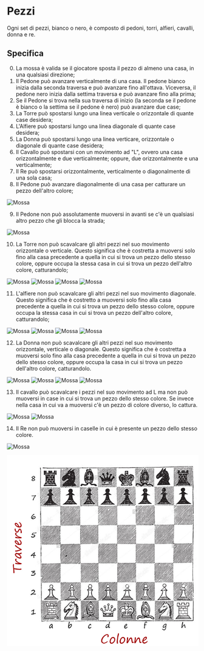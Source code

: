 # Pezzi
Ogni set di pezzi, bianco o nero, è composto di pedoni, torri, alfieri, cavalli, donna e re.

## Specifica
0. La mossa è valida se il giocatore sposta il pezzo di almeno una casa, in una qualsiasi direzione;
1. Il Pedone può avanzare verticalmente di una casa. Il pedone bianco inizia dalla seconda traversa e può avanzare fino all'ottava. Viceversa, il pedone nero inizia dalla settima traversa e può avanzare fino alla prima;
2. Se il Pedone si trova nella sua traversa di inizio (la seconda se il pedone è bianco o la settima se il pedone è nero) può avanzare due case;
3. La Torre può spostarsi lungo una linea verticale o orizzontale di quante case desidera;
4. L'Alfiere può spostarsi lungo una linea diagonale di quante case desidera;
5. La Donna può spostarsi lungo una linea verticare, orizzontale o diagonale di quante case desidera;
6. Il Cavallo può spostarsi con un movimento ad "L", ovvero una casa orizzontalmente e due verticalmente; oppure, due orizzontalmente e una verticalmente;
7. Il Re può spostarsi orizzontalmente, verticalmente o diagonalmente di una sola casa;
8. Il Pedone può avanzare diagonalmente di una casa per catturare un pezzo dell'altro colore;

![Mossa](../Immagini/Mosse/scacchiera-8.jpg)

9. Il Pedone non può assolutamente muoversi in avanti se c'è un qualsiasi altro pezzo che gli blocca la strada;

![Mossa](../Immagini/Mosse/scacchiera-9.jpg)

10. La Torre non può scavalcare gli altri pezzi nel suo movimento orizzontale o verticale. Questo significa che è costretta a muoversi solo fino alla casa precedente a quella in cui si trova un pezzo dello stesso colore, oppure occupa la stessa casa in cui si trova un pezzo dell'altro colore, catturandolo;

![Mossa](../Immagini/Mosse/scacchiera-10d.jpg) ![Mossa](../Immagini/Mosse/scacchiera-10c.jpg) ![Mossa](../Immagini/Mosse/scacchiera-10a.jpg) ![Mossa](../Immagini/Mosse/scacchiera-10b.jpg)

11. L'alfiere non può scavalcare gli altri pezzi nel suo movimento diagonale. Questo significa che è costretto a muoversi solo fino alla casa precedente a quella in cui si trova un pezzo dello stesso colore, oppure occupa la stessa casa in cui si trova un pezzo dell'altro colore, catturandolo;

![Mossa](../Immagini/Mosse/scacchiera-11d.jpg) ![Mossa](../Immagini/Mosse/scacchiera-11c.jpg) ![Mossa](../Immagini/Mosse/scacchiera-11a.jpg) ![Mossa](../Immagini/Mosse/scacchiera-11b.jpg)

12. La Donna non può scavalcare gli altri pezzi nel suo movimento orizzontale, verticale o diagonale. Questo significa che è costretta a muoversi solo fino alla casa precedente a quella in cui si trova un pezzo dello stesso colore, oppure occupa la casa in cui si trova un pezzo dell'altro colore, catturandolo.

![Mossa](../Immagini/Mosse/scacchiera-12d.jpg) ![Mossa](../Immagini/Mosse/scacchiera-12c.jpg) ![Mossa](../Immagini/Mosse/scacchiera-12a.jpg) ![Mossa](../Immagini/Mosse/scacchiera-12b.jpg)

13. Il cavallo può scavalcare i pezzi nel suo movimento ad L ma non può muoversi in case in cui si trova un pezzo dello stesso colore. Se invece nella casa in cui va a muoversi c'è un pezzo di colore diverso, lo cattura.

![Mossa](../Immagini/Mosse/scacchiera-13a.jpg) ![Mossa](../Immagini/Mosse/scacchiera-13b.jpg)

14. Il Re non può muoversi in caselle in cui è presente un pezzo dello stesso colore.

![Mossa](../Immagini/Mosse/scacchiera-14.jpg)

![Scacchiera](../Immagini/scacchiera.jpg)
